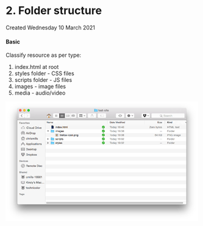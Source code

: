 # 2. Folder structure
Created Wednesday 10 March 2021

#### Basic
Classify resource as per type:

1. index.html at root
2. styles folder - CSS files
3. scripts folder - JS files
4. images - image files
5. media - audio/video

![](assets/2_Folder_structure-image-1.png)

